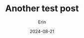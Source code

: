 ---
layout: post
title: Another test post
date: 2024-08-21
author: Erin
excerpt: Upcoming events in fall 2024
---